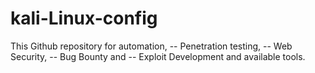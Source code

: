 # kali-Linux-config


This Github repository for automation, 
    -- Penetration testing, 
    -- Web Security, 
    -- Bug Bounty and 
    -- Exploit Development and available tools.




